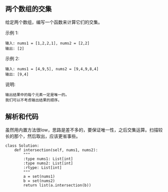## 两个数组的交集

给定两个数组，编写一个函数来计算它们的交集。

示例 1:

	输入: nums1 = [1,2,2,1], nums2 = [2,2]
	输出: [2]
示例 2:

	输入: nums1 = [4,9,5], nums2 = [9,4,9,8,4]
	输出: [9,4]
说明:

	输出结果中的每个元素一定是唯一的。
	我们可以不考虑输出结果的顺序。

## 解析和代码

虽然用内置方法很low，思路是差不多的，要保证唯一性，之后交集运算。扫描较长的那个，然后取出，应该更省事些。

	class Solution:
	    def intersection(self, nums1, nums2):
	        """
	        :type nums1: List[int]
	        :type nums2: List[int]
	        :rtype: List[int]
	        """
	        a = set(nums1)
	        b = set(nums2)
	        return list(a.intersection(b))